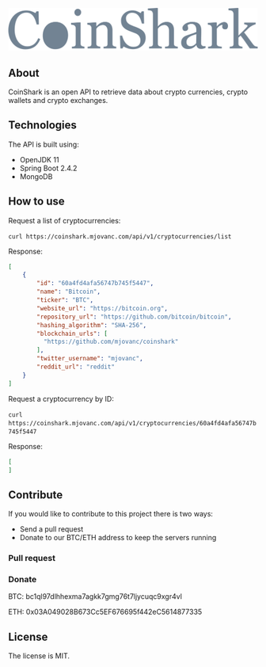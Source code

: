 ![alt text](coinshark-logo.png "CoinShark")

## About
CoinShark is an open API to retrieve data about crypto currencies, crypto wallets and crypto exchanges. 

## Technologies

The API is built using:

- OpenJDK 11
- Spring Boot 2.4.2
- MongoDB

## How to use

Request a list of cryptocurrencies:

`curl https://coinshark.mjovanc.com/api/v1/cryptocurrencies/list`

Response:

```JSON
[
    {
        "id": "60a4fd4afa56747b745f5447",
        "name": "Bitcoin",
        "ticker": "BTC",
        "website_url": "https://bitcoin.org",
        "repository_url": "https://github.com/bitcoin/bitcoin",
        "hashing_algorithm": "SHA-256",
        "blockchain_urls": [
          "https://github.com/mjovanc/coinshark"
        ],
        "twitter_username": "mjovanc",
        "reddit_url": "reddit"
    }
]
```

Request a cryptocurrency by ID:

`curl https://coinshark.mjovanc.com/api/v1/cryptocurrencies/60a4fd4afa56747b745f5447`

Response:

```JSON
[
]
```

## Contribute

If you would like to contribute to this project there is two ways:

- Send a pull request
- Donate to our BTC/ETH address to keep the servers running

### Pull request

### Donate

BTC: bc1ql97dlhhexma7agkk7gmg76t7ljycuqc9xgr4vl

ETH: 0x03A049028B673Cc5EF676695f442eC5614877335

## License

The license is MIT.
